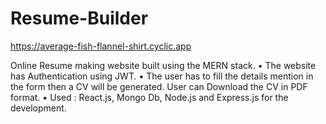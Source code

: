 # Resume-Builder

https://average-fish-flannel-shirt.cyclic.app

Online Resume making website built using the MERN stack.
• The website has Authentication using JWT.
• The user has to fill the details mention in the form then a CV will be
generated. User can Download the CV in PDF format.
• Used : React.js, Mongo Db, Node.js and Express.js for the
development.
